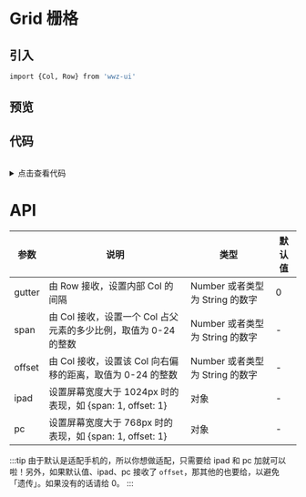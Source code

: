 # Grid 栅格

## 引入 

```bash
import {Col, Row} from 'wwz-ui'
```

## 预览

<ClientOnly>
<grid-demo/> 
</ClientOnly>

## 代码


<details style="margin-top: 32px;">
 <summary style=" outline: none">点击查看代码</summary> 

```vue
<!-- 普通模式 --> 
<z-row class="z-grid-row">
    <z-col span="6" class="z-grid-col">
        <div class="z-content">span=6</div>
    </z-col>
    <z-col span="6" class="z-grid-col">
        <div class="z-content">span=6</div>
    </z-col>
    <z-col span="12" class="z-grid-col">
        <div class="z-content">span=12</div>
    </z-col>
</z-row>

<z-row class="z-grid-row">
    <z-col span="12" class="z-grid-col">
        <div class="z-content">span=12</div>
    </z-col>
    <z-col span="12" class="z-grid-col">
        <div class="z-content">span=12</div>
    </z-col>
</z-row>

<z-row class="z-grid-row">
    <z-col span="8" class="z-grid-col">
        <div class="z-content">span=8</div>
    </z-col>
    <z-col span="8" class="z-grid-col">
        <div class="z-content">span=8</div>
    </z-col>
    <z-col span="8" class="z-grid-col">
        <div class="z-content">span=8</div>
    </z-col>
</z-row>

<!-- 带间隙 -->
<z-row class="z-grid-row" gutter="10">
    <z-col span="6" class="z-grid-col">
        <div class="z-content">span=6</div>
    </z-col>
    <z-col span="6" class="z-grid-col">
        <div class="z-content">span=6</div>
    </z-col>
    <z-col span="6" class="z-grid-col">
        <div class="z-content">span=6</div>
    </z-col>
    <z-col span="6" class="z-grid-col">
        <div class="z-content">span=6</div>
    </z-col>
</z-row>

<!-- 左右偏移 -->
<z-row class="z-grid-row" gutter="10">
    <z-col span="6" class="z-grid-col">
        <div class="z-content">span=6</div>
    </z-col>
    <z-col span="6" offset="6" class="z-grid-col">
        <div class="z-content">span=6 offset=6 </div>
    </z-col>
    <z-col span="6" class="z-grid-col">
        <div class="z-content">span=6</div>
    </z-col>
</z-row>
<z-row class="z-grid-row">
    <z-col span="12" offset="6" class="z-grid-col">
        <div class="z-content">span=6 offset=12</div>
    </z-col>
    <z-col span="6" class="z-grid-col">
        <div class="z-content">span=6 offset=6 </div>
    </z-col>
</z-row>

<!-- 适配 电脑、ipad、手机，默认适配手机 -->
<z-row class="z-grid-row">
    <z-col span="12" offset="0" :pc="{span: 6, offset: 0}" :ipad="{span: 4}" class="z-grid-col">
        <div class="z-content">调整窗口大小查看效果</div>
    </z-col>
    <z-col span="12" offset="0" :pc="{span: 12, offset: 6}" :ipad="{span: 4, offset: 4}" class="z-grid-col">
        <div class="z-content">具体逻辑请看代码</div>
    </z-col>
</z-row>
```
</details>

# API

<table>
    <thead>
      <th>参数</th>
      <th>说明</th>
      <th>类型</th>
      <th>默认值</th>
    </thead>
    <tbody>
      <tr>
        <td>gutter</td>
        <td>由 Row 接收，设置内部 Col 的 间隔</td>
        <td>Number 或者类型为 String 的数字</td>
        <td>0</td>
      </tr>
      <tr>
        <td>span</td>
        <td>由 Col 接收，设置一个 Col 占父元素的多少比例，取值为 0-24 的整数</td>
        <td>Number 或者类型为 String 的数字</td>
        <td>-</td>
      </tr>
      <tr>
        <td>offset</td>
        <td>由 Col 接收，设置该 Col 向右偏移的距离，取值为 0-24 的整数</td>
        <td>Number 或者类型为 String 的数字</td>
        <td>-</td>
      </tr>
      <tr>
        <td>ipad</td>
        <td>设置屏幕宽度大于 1024px 时的表现，如 {span: 1, offset: 1}</td>
        <td>对象</td>
        <td>-</td>
      </tr>
      <tr>
        <td>pc</td>
        <td>设置屏幕宽度大于 768px 时的表现，如 {span: 1, offset: 1}</td>
        <td>对象</td>
        <td>-</td>
      </tr>
    </tbody>
    </table>
    
:::tip
由于默认是适配手机的，所以你想做适配，只需要给 ipad 和 pc 加就可以啦！另外，如果默认值、ipad、pc 接收了 
`offset`，那其他的也要给，以避免 「遗传」。如果没有的话请给 0。
:::
